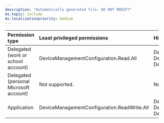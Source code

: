 ```yaml
---
description: "Automatically generated file. DO NOT MODIFY"
ms.topic: include
ms.localizationpriority: medium
---
```


|Permission type|Least privileged permissions|Higher privileged permissions|
|:---|:---|:---|
|Delegated (work or school account)|DeviceManagementConfiguration.Read.All|DeviceManagementConfiguration.ReadWrite.All, DeviceManagementRBAC.Read.All, DeviceManagementRBAC.ReadWrite.All|
|Delegated (personal Microsoft account)|Not supported.|Not supported.|
|Application|DeviceManagementConfiguration.ReadWrite.All|DeviceManagementConfiguration.Read.All, DeviceManagementRBAC.Read.All, DeviceManagementRBAC.ReadWrite.All|

